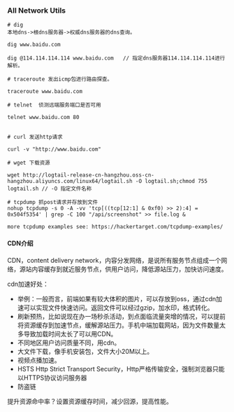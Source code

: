 ### All Network Utils
```
# dig
本地dns->根dns服务器->权威dns服务器的dns查询。

dig www.baidu.com

dig @114.114.114.114 www.baidu.com   // 指定dns服务器114.114.114.114进行解析。

# traceroute 发出icmp包进行路由探查。

traceroute www.baidu.com

# telnet  侦测远端服务端口是否可用

telnet www.baidu.com 80


# curl 发送http请求

curl -v "http://www.baidu.com"

# wget 下载资源

wget http://logtail-release-cn-hangzhou.oss-cn-hangzhou.aliyuncs.com/linux64/logtail.sh -O logtail.sh;chmod 755 logtail.sh // -O 指定文件名称

# tcpdump 抓post请求并存放到文件
nohup tcpdump -s 0 -A -vv 'tcp[((tcp[12:1] & 0xf0) >> 2):4] = 0x504f5354' | grep -C 100 "/api/screenshot" >> file.log &

more tcpdump examples see: https://hackertarget.com/tcpdump-examples/ 
```
#### CDN介绍
CDN，content delivery network，内容分发网络，是说所有服务节点组成一个网络，源站内容缓存到就近服务节点，供用户访问，降低源站压力，加快访问速度。

cdn加速好处：

- 举例：一般而言，前端如果有较大体积的图片，可以存放到oss，通过cdn加速可以实现文件快速访问。返回文件可以经过gzip，加水印，格式转化。
- 刷新预热，比如说现在办一场秒杀活动，到点面临流量突增的情况，可以提前将资源缓存到加速节点，缓解源站压力。手机中端加载网站，因为文件数量太多导致加载时间太长了可以用CDN。
- 不同地区用户访问质量不同，用cdn。
- 大文件下载，像手机安装包，文件大小20M以上。
- 视频点播加速。
- HSTS Http Strict Transport Security，Http严格传输安全，强制浏览器只能以HTTPS协议访问服务器
- 防盗链 

提升资源命中率？设置资源缓存时间，减少回源，提高性能。

